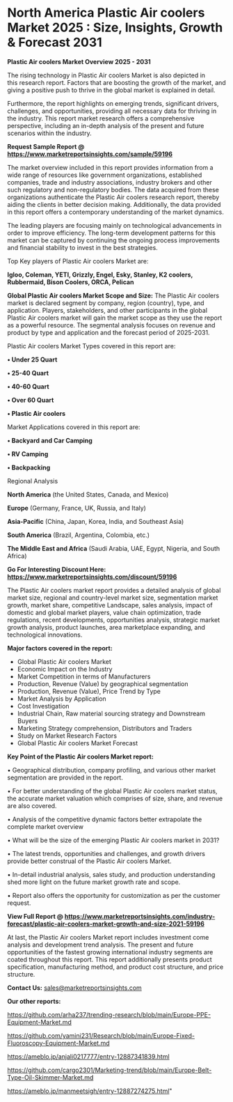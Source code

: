 # North America Plastic Air coolers Market 2025 : Size, Insights, Growth & Forecast 2031

<Strong> Plastic Air coolers Market Overview 2025 - 2031</strong>

The rising technology in Plastic Air coolers Market is also depicted in this research report. Factors that are boosting the growth of the market, and giving a positive push to thrive in the global market is explained in detail.

Furthermore, the report highlights on emerging trends, significant drivers, challenges, and opportunities, providing all necessary data for thriving in the industry. This report market research offers a comprehensive perspective, including an in-depth analysis of the present and future scenarios within the industry.

<strong>Request Sample Report @ <a href=https://www.marketreportsinsights.com/sample/59196>https://www.marketreportsinsights.com/sample/59196</a></strong>

The market overview included in this report provides information from a wide range of resources like government organizations, established companies, trade and industry associations, industry brokers and other such regulatory and non-regulatory bodies. The data acquired from these organizations authenticate the Plastic Air coolers research report, thereby aiding the clients in better decision making. Additionally, the data provided in this report offers a contemporary understanding of the market dynamics.

The leading players are focusing mainly on technological advancements in order to improve efficiency. The long-term development patterns for this market can be captured by continuing the ongoing process improvements and financial stability to invest in the best strategies.

Top Key players of Plastic Air coolers Market are:

<strong>Igloo, Coleman, YETI, Grizzly, Engel, Esky, Stanley, K2 coolers, Rubbermaid, Bison Coolers, ORCA, Pelican</strong>

<strong><b>Global Plastic Air coolers Market Scope and Size:</b></strong>
The Plastic Air coolers market is declared segment by company, region (country), type, and application. Players, stakeholders, and other participants in the global Plastic Air coolers market will gain the market scope as they use the report as a powerful resource. The segmental analysis focuses on revenue and product by type and application and the forecast period of 2025-2031.

Plastic Air coolers Market Types covered in this report are:

<strong>• Under 25 Quart

• 25-40 Quart

• 40-60 Quart

• Over 60 Quart

• Plastic Air coolers</strong>

Market Applications covered in this report are:

<strong>• Backyard and Car Camping

• RV Camping

• Backpacking</strong> 

Regional Analysis

<strong>North America</strong> (the United States, Canada, and Mexico)

<strong>Europe</strong> (Germany, France, UK, Russia, and Italy)

<strong>Asia-Pacific</strong> (China, Japan, Korea, India, and Southeast Asia)

<strong>South America</strong> (Brazil, Argentina, Colombia, etc.)

<strong>The Middle East and Africa</strong> (Saudi Arabia, UAE, Egypt, Nigeria, and South Africa)

<strong>Go For Interesting Discount Here: <a href=https://www.marketreportsinsights.com/discount/59196>https://www.marketreportsinsights.com/discount/59196</a></strong>

The Plastic Air coolers market report provides a detailed analysis of global market size, regional and country-level market size, segmentation market growth, market share, competitive Landscape, sales analysis, impact of domestic and global market players, value chain optimization, trade regulations, recent developments, opportunities analysis, strategic market growth analysis, product launches, area marketplace expanding, and technological innovations.

<strong><b>Major factors covered in the report:</b></strong>
<ul>
  <li>Global Plastic Air coolers Market </li>
  <li>Economic Impact on the Industry</li>
  <li>Market Competition in terms of Manufacturers</li>
  <li>Production, Revenue (Value) by geographical segmentation</li>
  <li>Production, Revenue (Value), Price Trend by Type</li>
  <li>Market Analysis by Application</li>
  <li>Cost Investigation</li>
  <li>Industrial Chain, Raw material sourcing strategy and Downstream Buyers</li>
  <li>Marketing Strategy comprehension, Distributors and Traders</li>
  <li>Study on Market Research Factors</li>
  <li>Global Plastic Air coolers Market Forecast</li>
</ul>

<strong><b>Key Point of the Plastic Air coolers Market report:</b></strong>

• Geographical distribution, company profiling, and various other market segmentation are provided in the report.

• For better understanding of the global Plastic Air coolers market status, the accurate market valuation which comprises of size, share, and revenue are also covered.

• Analysis of the competitive dynamic factors better extrapolate the complete market overview

• What will be the size of the emerging Plastic Air coolers market in 2031?

• The latest trends, opportunities and challenges, and growth drivers provide better construal of the Plastic Air coolers Market.

• In-detail industrial analysis, sales study, and production understanding shed more light on the future market growth rate and scope.

• Report also offers the opportunity for customization as per the customer request.

<strong><b>View Full Report @ <a href=https://www.marketreportsinsights.com/industry-forecast/plastic-air-coolers-market-growth-and-size-2021-59196>https://www.marketreportsinsights.com/industry-forecast/plastic-air-coolers-market-growth-and-size-2021-59196</a></b></strong>


At last, the Plastic Air coolers Market report includes investment come analysis and development trend analysis. The present and future opportunities of the fastest growing international industry segments are coated throughout this report. This report additionally presents product specification, manufacturing method, and product cost structure, and price structure.

<strong>Contact Us:</strong>
sales@marketreportsinsights.com

<strong>Our other reports:</strong>

<a href=https://github.com/arha237/trending-research/blob/main/Europe-PPE-Equipment-Market.md>https://github.com/arha237/trending-research/blob/main/Europe-PPE-Equipment-Market.md</a>

<a href=https://github.com/yamini231/Research/blob/main/Europe-Fixed-Fluoroscopy-Equipment-Market.md>https://github.com/yamini231/Research/blob/main/Europe-Fixed-Fluoroscopy-Equipment-Market.md</a>

<a href=https://ameblo.jp/anjali0217777/entry-12887341839.html>https://ameblo.jp/anjali0217777/entry-12887341839.html</a>

<a href=https://github.com/cargo2301/Marketing-trend/blob/main/Europe-Belt-Type-Oil-Skimmer-Market.md>https://github.com/cargo2301/Marketing-trend/blob/main/Europe-Belt-Type-Oil-Skimmer-Market.md</a>

<a href=https://ameblo.jp/manmeetsigh/entry-12887274275.html>https://ameblo.jp/manmeetsigh/entry-12887274275.html</a>"
